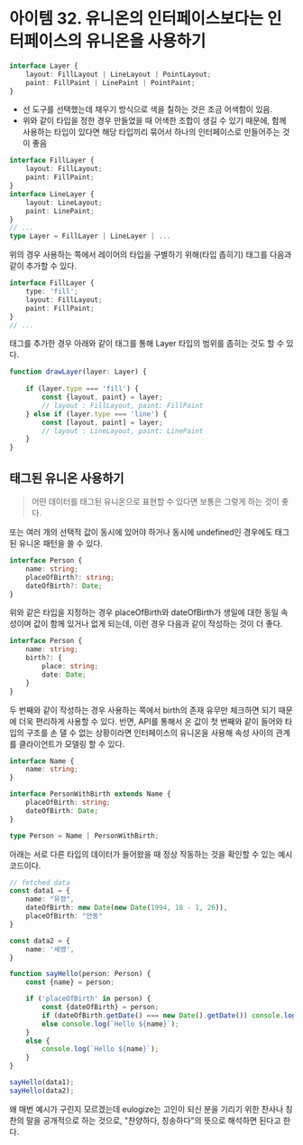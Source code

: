 # 아이템 32. 유니온의 인터페이스보다는 인터페이스의 유니온을 사용하기

```ts
interface Layer {
    layout: FillLayout | LineLayout | PointLayout;
    paint: FillPaint | LinePaint | PointPaint;
}
```

- 선 도구를 선택했는데 채우기 방식으로 색을 칠하는 것은 조금 어색함이 있음.
- 위와 같이 타입을 정한 경우 만들었을 때 어색한 조합이 생길 수 있기 때문에, 함께 사용하는 타입이 있다면 해당 타입끼리 묶어서 하나의 인터페이스로 만들어주는 것이 좋음

```ts
interface FillLayer {
    layout: FillLayout;
    paint: FillPaint;
}
interface LineLayer {
    layout: LineLayout;
    paint: LinePaint;
}
// ...
type Layer = FillLayer | LineLayer | ...
```

위의 경우 사용하는 쪽에서 레이어의 타입을 구별하기 위해(타입 좁히기) 태그를 다음과 같이 추가할 수 있다.

```ts
interface FillLayer {
    type: 'fill';
    layout: FillLayout;
    paint: FillPaint;
}
// ...
```

태그를 추가한 경우 아래와 같이 태그를 통해 Layer 타입의 범위를 좁히는 것도 할 수 있다.

```ts
function drawLayer(layer: Layer) {
    
    if (layer.type === 'fill') {
        const {layout, paint} = layer;
        // layout : FillLayout, paint: FillPaint        
    } else if (layer.type === 'line') {
        const [layout, paint] = layer;
        // layout : LineLayout, paint: LinePaint
    }
}
```


## 태그된 유니온 사용하기

> 어떤 데이터를 태그된 유니온으로 표현할 수 있다면 보통은 그렇게 하는 것이 좋다.

또는 여러 개의 선택적 값이 동시에 있어야 하거나 동시에 undefined인 경우에도 태그된 유니온 패턴을 쓸 수 있다.

```ts
interface Person {
    name: string;
    placeOfBirth?: string;
    dateOfBirth?: Date;
}
```

위와 같은 타입을 지정하는 경우 placeOfBirth와 dateOfBirth가 생일에 대한 동일 속성이며 값이 함께 있거나 없게 되는데, 이런 경우 다음과 같이 작성하는 것이 더 좋다.

```ts
interface Person {
    name: string;
    birth?: {
        place: string;
        date: Date;
    }
}
```

두 번째와 같이 작성하는 경우 사용하는 쪽에서 birth의 존재 유무만 체크하면 되기 때문에 더욱 편리하게 사용할 수 있다. 반면, API를 통해서 온 값이 첫 번째와 같이 들어와 타입의 구조를 손 댈 수 없는 상황이라면 인터페이스의 유니온을 사용해 속성 사이의 관계를 클라이언트가 모델링 할 수 있다.

```ts
interface Name {
    name: string;
}

interface PersonWithBirth extends Name {
    placeOfBirth: string;
    dateOfBirth: Date;
}

type Person = Name | PersonWithBirth;
```

아래는 서로 다른 타입의 데이터가 들어왔을 때 정상 작동하는 것을 확인할 수 있는 예시 코드이다.

```ts
// fetched data
const data1 = {
    name: "유정",
    dateOfBirth: new Date(new Date(1994, 10 - 1, 26)),
    placeOfBirth: "안동"
}

const data2 = {
    name: '세영',
}

function sayHello(person: Person) {
    const {name} = person;

    if ('placeOfBirth' in person) {
        const {dateOfBirth} = person;
        if (dateOfBirth.getDate() === new Date().getDate()) console.log(`Hello ${name}. Happy birthday~🎉`);
        else console.log(`Hello ${name}`);
    }
    else {
        console.log(`Hello ${name}`);
    }
}

sayHello(data1);
sayHello(data2);
```

왜 매번 예시가 구린지 모르겠는데 eulogize는 고인이 되신 분을 기리기 위한 찬사나 칭찬의 말을 공개적으로 하는 것으로, "찬양하다, 칭송하다"의 뜻으로 해석하면 된다고 한다.
